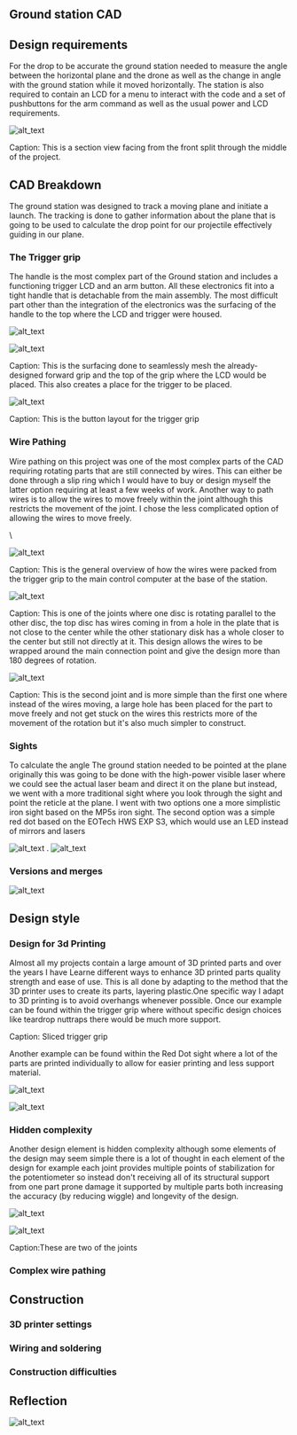 <!-- You have some errors, warnings, or alerts. If you are using reckless mode, turn it off to see inline alerts.
* ERRORs: 0
* WARNINGs: 0
* ALERTS: 15 -->


## Ground station CAD


## Design requirements

For the drop to be accurate the ground station needed to measure the angle between the horizontal plane and the drone as well as the change in angle with the ground station while it moved horizontally. The station is also required to contain an LCD for a menu to interact with the code and a set of pushbuttons for the arm command as well as the usual power and LCD requirements.


![alt_text](images/image1.png "image_tooltip")


Caption: This is a section view facing from the front split through the middle of the project.


## CAD Breakdown

The ground station was designed to track a moving plane and initiate a launch. The tracking is done to gather information about the plane that is going to be used to calculate the drop point for our projectile effectively guiding in our plane.


### The Trigger grip

The handle is the most complex part of the Ground station and includes a functioning trigger LCD and an arm button. All these electronics fit into a tight handle that is detachable from the main assembly. The most difficult part other than the integration of the electronics was the surfacing of the handle to the top where the LCD and trigger were housed. 


![alt_text](images/image2.png "image_tooltip")

![alt_text](images/image3.png "image_tooltip")


Caption: This is the surfacing done to seamlessly mesh the already-designed forward grip and the top of the grip where the LCD would be placed. This also creates a place for the trigger to be placed.


![alt_text](images/image4.png "image_tooltip")


Caption: This is the button layout for the trigger grip


### Wire Pathing

Wire pathing on this project was one of the most complex parts of the CAD requiring rotating parts that are still connected by wires. This can either be done through a slip ring which I would have to buy or design myself the latter option requiring at least a few weeks of work. Another way to path wires is to allow the wires to move freely within the joint although this restricts the movement of the joint. I chose the less complicated option of allowing the wires to move freely.

 \

![alt_text](images/image5.png "image_tooltip")


Caption: This is the general overview of how the wires were packed from the trigger grip to the main control computer at the base of the station.


![alt_text](images/image6.png "image_tooltip")


Caption: This is one of the joints where one disc is rotating parallel to the other disc, the top disc has wires coming in from a hole in the plate that is not close to the center while the other stationary disk has a whole closer to the center but still not directly at it. This design allows the wires to be wrapped around the main connection point and give the design more than 180  degrees of rotation.


![alt_text](images/image7.png "image_tooltip")


Caption: This is the second joint and is more simple than the first one where instead of the wires moving, a large hole has been placed for the part to move freely and not get stuck on the wires this restricts more of the movement of the rotation but it's also much simpler to construct.


### Sights 

To calculate the angle The ground station needed to be pointed at the plane originally this was going to be done with the high-power visible laser where we could see the actual laser beam and direct it on the plane but instead, we went with a more traditional sight where you look through the sight and point the reticle at the plane. I went with two options one a more simplistic iron sight based on the MP5s iron sight. The second option was a simple red dot based on the EOTech HWS EXP S3, which would use an LED instead of mirrors and lasers


![alt_text](images/image8.png "image_tooltip")
.
![alt_text](images/image9.png "image_tooltip")



### Versions and merges


![alt_text](images/image10.png "image_tooltip")



## Design style


### Design for 3d Printing

Almost all my projects contain a large amount of 3D printed parts and over the years I have Learne different ways to enhance 3D printed parts quality strength and ease of use. This is all done by adapting to the method that the 3D printer uses to create its parts, layering plastic.One specific way I  adapt to 3D printing is to avoid overhangs whenever possible. Once our example can be found within the trigger grip where without specific design choices like teardrop nuttraps there would be much more support.

Caption: Sliced trigger grip

Another example can be found within the Red Dot sight where a lot of the parts are printed individually to allow for easier printing and less support material.


![alt_text](images/image11.png "image_tooltip")

![alt_text](images/image12.png "image_tooltip")



### Hidden complexity

Another design element is hidden complexity although some elements of the design may seem simple there is a lot of thought in each element of the design for example each joint provides multiple points of stabilization for the potentiometer so instead  don't receiving all of its structural support from one part prone damage it supported by multiple parts both increasing the accuracy (by reducing wiggle) and longevity of the design.


![alt_text](images/image13.png "image_tooltip")

![alt_text](images/image14.png "image_tooltip")


Caption:These are two of the joints 


### Complex wire pathing


## Construction


### 3D printer settings 


### Wiring and soldering 


### Construction difficulties 


## Reflection 


![alt_text](images/image15.png "image_tooltip")

